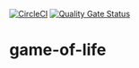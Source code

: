[![CircleCI](https://circleci.com/gh/khoovirajsingh/game-of-life.svg?style=svg)](https://circleci.com/gh/khoovirajsingh/game-of-life)  [![Quality Gate Status](https://sonarcloud.io/api/project_badges/measure?project=khoovirajsingh_game-of-life&metric=alert_status)](https://sonarcloud.io/dashboard?id=khoovirajsingh_game-of-life)  

# game-of-life
